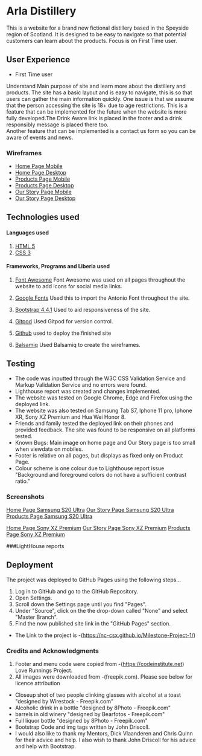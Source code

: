 

# Arla Distillery

This is a website for a brand new fictional distillery based in the Speyside region of Scotland. It is designed to be easy to navigate so that potential customers can learn about the products. Focus is on First Time user.

## User Experience
* First Time user

Understand Main purpose of site and learn more about the distillery and products. The site has a basic layout and is easy to navigate, this is so that users can gather the main information quickly.
One issue is that we assume that the person accessing the site is 18+ due to age restrictions. This is a feature that can be implemented for the future when the website is more fully developed.The Drink Aware link is placed in the footer and a drink responsibly message is placed there too.  
Another feature that can be implemented is a contact us form so you can be aware of events and news.

### Wireframes

* [Home Page Mobile](https://github.com/NC-CSX/Milestone-Project-1/blob/master/assets/Wireframes/Mobile%20Wireframe%20Home.png)
* [Home Page Desktop](https://github.com/NC-CSX/Milestone-Project-1/blob/master/assets/Wireframes/Desktop%20Wireframe%20Home.png)
* [Products Page Mobile](https://github.com/NC-CSX/Milestone-Project-1/blob/master/assets/Wireframes/Mobile%20Wireframe%20Products.png)
* [Products Page Desktop](https://github.com/NC-CSX/Milestone-Project-1/blob/master/assets/Wireframes/Desktop%20Wireframe%20Products.png)
* [Our Story Page Mobile](https://github.com/NC-CSX/Milestone-Project-1/blob/master/assets/Wireframes/Mobile%20Wireframe%20Our%20Story.png)
* [Our Story Page Desktop](https://github.com/NC-CSX/Milestone-Project-1/blob/master/assets/Wireframes/Desktop%20Wireframe%20Our%20Story.png)

## Technologies used
#### Languages used
1. [HTML 5](https://html.spec.whatwg.org/multipage/)
2. [CSS 3](https://www.w3.org/Style/CSS/Overview.en.html)

#### Frameworks, Programs and Liberia used

1. [Font Awesome](https://fontawesome.com/)
 Font Awesome was used on all pages throughout the website to add icons for social media links.

2. [Google Fonts](https://fonts.google.com/) 
Used this to import the Antonio Font throughout the site.

3. [Bootstrap 4.4.1](https://getbootstrap.com/docs/4.4/getting-started/introduction/)
Used to aid responsiveness of the site.

4. [Gitpod](gitpod.io/) Used Gitpod for version control.

5. [Github](https://github.com/) used to deploy the finished site

6. [Balsamiq](https://balsamiq.com/) Used Balsamiq to create the wireframes.

## Testing
* The code was inputted through the W3C CSS Validation Service and  Markup Validation Service and no errors were found. 
* Lighthouse report was created and changes implemented.
* The website was tested on Google Chrome, Edge and  Firefox using the deployed link.
* The website was also tested on Samsung Tab S7, Iphone 11 pro, Iphone XR, Sony XZ Premium and Hua Wei Honor 8. 
* Friends and family tested the deployed link on their phones and provided feedback. The site was found to be responsive on all platforms tested.
* Known Bugs: Main image on home page and Our Story page is too small when viewdata on mobiles.
* Footer is relative on all pages, but displays as fixed  only on Product Page.
* Colour scheme is one colour due to Lighthouse report issue "Background and foreground colors do not have a sufficient contrast ratio."

### Screenshots

[Home Page Samsung S20 Ultra](https://github.com/NC-CSX/Milestone-Project-1/blob/master/assets/Screenshots/Home%20Page%20Samsung%20S20%20Ultra.jpg)
[Our Story Page Samsung S20 Ultra](https://github.com/NC-CSX/Milestone-Project-1/blob/master/assets/Screenshots/Our%20Story%20Samsung%20S20%20Ultra.jpg)
[Products Page Samsung S20 Ultra](https://github.com/NC-CSX/Milestone-Project-1/blob/master/assets/Screenshots/Product%20Page%20Samsung%20S20%20Ultra.jpg)

[Home Page Sony XZ Premium](https://github.com/NC-CSX/Milestone-Project-1/blob/master/assets/Screenshots/Home%20Page%20Sony%20XZ%20Premium.jpeg)
[Our Story Page Sony XZ Premium](https://github.com/NC-CSX/Milestone-Project-1/blob/master/assets/Screenshots/Our%20Story%20Sony%20XZ%20Premium.jpeg)
[Products Page Sony XZ Premium](https://github.com/NC-CSX/Milestone-Project-1/blob/master/assets/Screenshots/Product%20Page%20Sony%20XZ%20Premium.jpeg)

###LightHouse reports

## Deployment
The project was deployed to GitHub Pages using the following steps...

1. Log in to GitHub and go to the GitHub Repository.
2. Open Settings.
3. Scroll down the Settings page until you find "Pages".
4. Under "Source", click on the the drop-down called "None" and select "Master Branch".
5. Find the now published site link in the "GitHub Pages" section.

* The Link to the project is -(https://nc-csx.github.io/Milestone-Project-1/)

### Credits and Acknowledgments 
1. Footer and menu code were copied from -(https://codeinstitute.net) Love Runnings Project.
2. All images were downloaded from -(freepik.com). Please see below for licence attribution
 * Closeup shot of two people clinking glasses with alcohol at a toast "designed by Wirestock - Freepik.com"
 * Alcoholic drink in a bottle "designed by 8Photo - Freepik.com"
 * barrels in old winery "designed by Bearfotos - Freepik.com"
 * Full liquor bottle "designed by 8Photo - Freepik.com"
* Bootstrap Code and img tags written by John Driscoll.
* I would also like to thank my Mentors, Dick Vlaanderen and Chris Quinn for their advice and help. I also wish to thank John Driscoll for his advice and help with Bootstrap. 
